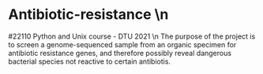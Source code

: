 # Antibiotic-resistance \n
#22110 Python and Unix course - DTU 2021 \n
The purpose of the project is to screen a genome-sequenced sample from an organic specimen for antibiotic resistance genes, 
and therefore possibly reveal dangerous bacterial species not reactive to certain antibiotis. 
